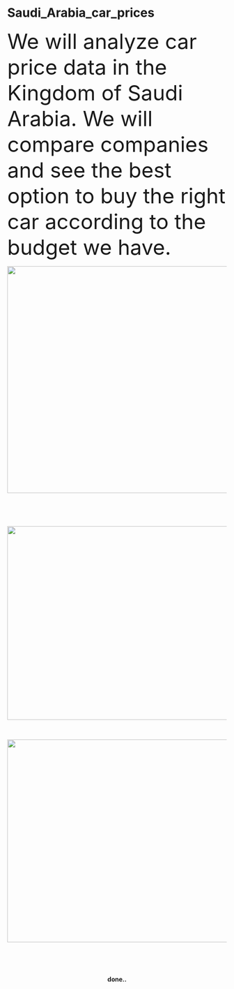 # Saudi_Arabia_car_prices
<html>

<head>
<meta http-equiv="Content-Language" content="en-us">
<meta http-equiv="Content-Type" content="text/html; charset=windows-1252">
<title>&#1589;&#1601;&#1581;&#1577; &#1580;&#1583;&#1610;&#1583;&#1577; 1</title>
</head>

<body>

<p align="left" dir="ltr"><font size="7">We will analyze car price data in the 
Kingdom of Saudi Arabia. We will compare companies and see the best option to 
buy the right car according to the budget we have.</font></p>
<p align="left" dir="ltr">
<img border="0" src="https://github.com/mutalqahtani/Saudi_Arabia_car_prices/blob/main/1.PNG" width="813" height="520"></p>
<p align="left" dir="ltr">&nbsp;</p>
<p align="left" dir="ltr">&nbsp;</p>
<p align="left" dir="ltr">
<img border="0" src="https://github.com/mutalqahtani/Saudi_Arabia_car_prices/blob/main/2.PNG" width="584" height="444"></p>
<p align="left" dir="ltr">&nbsp;</p>
<p align="left" dir="ltr">
<img border="0" src="https://github.com/mutalqahtani/Saudi_Arabia_car_prices/blob/main/3.PNG" width="615" height="465"></p>
<p align="left" dir="ltr">&nbsp;</p>
<p align="left" dir="ltr">&nbsp;</p>
<p align="center" dir="ltr"><b>done..</b></p>

</body>

</html>
